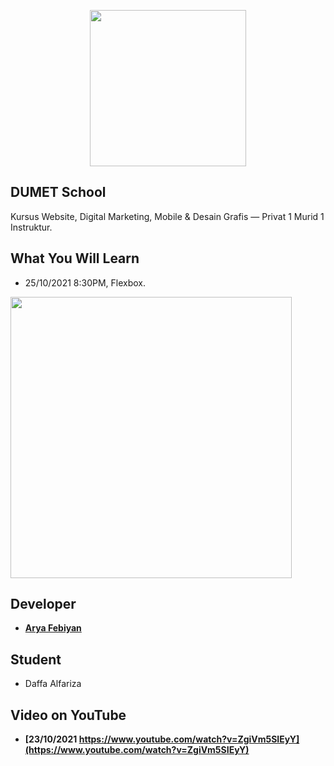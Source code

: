 <p align="center"><a href="https://dumetschool.com" target="_blank"><img src="https://www.aryafebiyan.com/logo-dumet-school.svg" width="250"></a></p>

## DUMET School

Kursus Website, Digital Marketing, Mobile & Desain Grafis — Privat 1 Murid 1 Instruktur.

## What You Will Learn
- 25/10/2021 8:30PM, Flexbox.

<p><a href="https://www.aryafebiyan.com/images-github/flexbox.png" target="_blank"><img src="https://www.aryafebiyan.com/images-github/flexbox.png" width="450"></a></p>

## Developer

- **[Arya Febiyan](https://aryafebiyan.com/)**

## Student
- Daffa Alfariza

## Video on YouTube

- **[23/10/2021 https://www.youtube.com/watch?v=ZgiVm5SIEyY](https://www.youtube.com/watch?v=ZgiVm5SIEyY)**